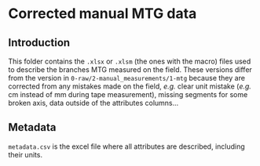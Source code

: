 
# Corrected manual MTG data

## Introduction

This folder contains the `.xlsx` or `.xlsm` (the ones with the macro) files used to describe the branches MTG measured on the field. These versions differ from the version in `0-raw/2-manual_measurements/1-mtg` because they are corrected from any mistakes made on the field, *e.g.* clear unit mistake (*e.g.* cm instead of mm during tape measurement), missing segments for some broken axis, data outside of the attributes columns...

## Metadata

`metadata.csv` is the excel file where all attributes are described, including their units.

